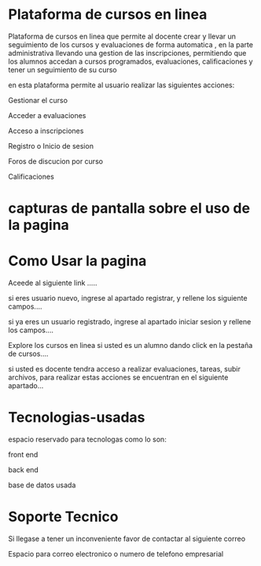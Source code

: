 # Plataforma de cursos en linea
Plataforma de cursos en linea que permite al docente crear y llevar un seguimiento de los cursos y evaluaciones de forma automatica , en la parte administrativa llevando  una gestion de las inscripciones, permitiendo que los alumnos accedan a cursos programados, evaluaciones, calificaciones y tener un seguimiento de su curso 

en esta plataforma permite al usuario realizar las siguientes acciones:

Gestionar el curso

Acceder a evaluaciones

Acceso a inscripciones 

Registro o Inicio de sesion

Foros de discucion por curso

Calificaciones

# capturas de pantalla sobre el uso de la pagina 


# Como Usar la pagina
Aceede al siguiente link .....

si eres usuario nuevo, ingrese al apartado registrar, y rellene los siguiente campos.... 

si ya eres un usuario registrado, ingrese al apartado iniciar sesion y rellene los campos....

Explore los cursos en linea si usted es un alumno dando click en la pestaña de cursos....

si usted es docente tendra acceso a realizar evaluaciones, tareas, subir archivos, para realizar estas acciones se encuentran en el siguiente apartado...

# Tecnologias-usadas 
espacio reservado para tecnologas como lo son:

front end

back end

base de datos usada 

# Soporte Tecnico 
Si llegase a tener un inconveniente favor de contactar al siguiente correo

Espacio para correo electronico o numero de telefono empresarial 
